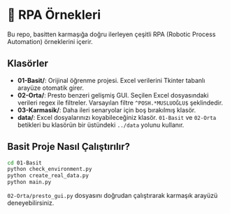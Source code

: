 # 🤖 RPA Örnekleri

Bu repo, basitten karmaşığa doğru ilerleyen çeşitli RPA (Robotic Process Automation) örneklerini içerir.

## Klasörler

- **01-Basit/**: Orijinal öğrenme projesi. Excel verilerini Tkinter tabanlı arayüze otomatik girer.
- **02-Orta/**: Presto benzeri gelişmiş GUI. Seçilen Excel dosyasındaki verileri regex ile filtreler. Varsayılan filtre `^POSH.*MUSLUOĞLU$` şeklindedir.
- **03-Karmasik/**: Daha ileri senaryolar için boş bırakılmış klasör.
- **data/**: Excel dosyalarınızı koyabileceğiniz klasör. `01-Basit` ve `02-Orta` betikleri bu klasörün bir üstündeki `../data` yolunu kullanır.

## Basit Proje Nasıl Çalıştırılır?

```bash
cd 01-Basit
python check_environment.py
python create_real_data.py
python main.py
```

`02-Orta/presto_gui.py` dosyasını doğrudan çalıştırarak karmaşık arayüzü deneyebilirsiniz.

